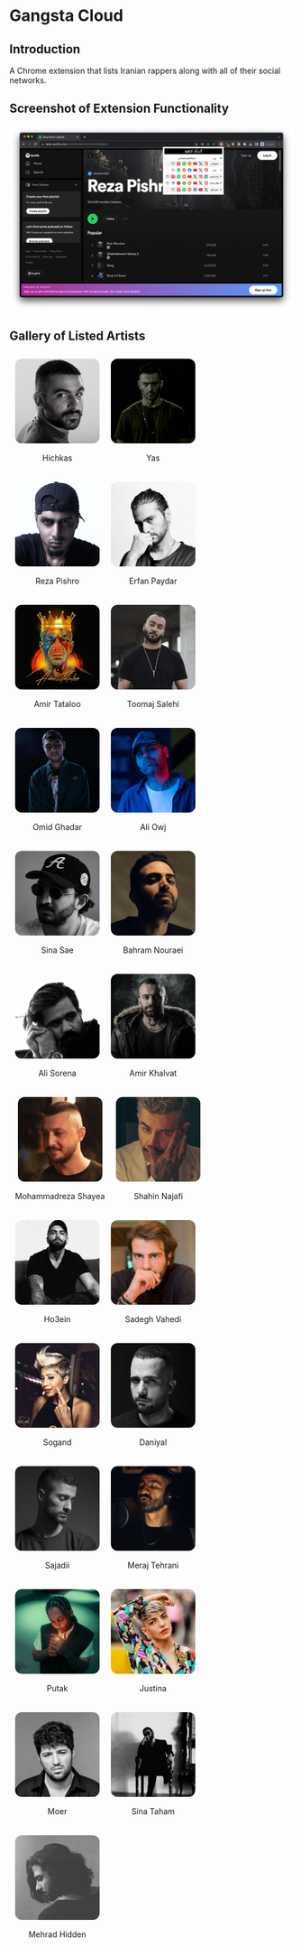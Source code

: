 # Gangsta Cloud

## Introduction

A Chrome extension that lists Iranian rappers along with all of their social networks.

## Screenshot of Extension Functionality

![alt text](./assets/demo.png)

## Gallery of Listed Artists
<div style="display: flex; flex-wrap: wrap;">
    <div style="margin: 10px; text-align: center;">
        <img src="./assets/avatars/hichkas.png" alt="Hichkas" width="150" height="150" style="border-radius: 12px;">
        <p>Hichkas</p>
    </div>
    <div style="margin: 10px; text-align: center;">
        <img src="./assets/avatars/yas.png" alt="Yas" width="150" height="150" style="border-radius: 12px;">
        <p>Yas</p>
    </div>
    <div style="margin: 10px; text-align: center;">
        <img src="./assets/avatars/reza-pishro.png" alt="Reza Pishro" width="150" height="150" style="border-radius: 12px;">
        <p>Reza Pishro</p>
    </div>
    <div style="margin: 10px; text-align: center;">
        <img src="./assets/avatars/erfan-paydar.png" alt="Erfan Paydar" width="150" height="150" style="border-radius: 12px;">
        <p>Erfan Paydar</p>
    </div>
    <div style="margin: 10px; text-align: center;">
        <img src="./assets/avatars/amir-tataloo.png" alt="Amir Tataloo" width="150" height="150" style="border-radius: 12px;">
        <p>Amir Tataloo</p>
    </div>
    <div style="margin: 10px; text-align: center;">
        <img src="./assets/avatars/toomaj-salehi.png" alt="Toomaj Salehi" width="150" height="150" style="border-radius: 12px;">
        <p>Toomaj Salehi</p>
    </div>
    <div style="margin: 10px; text-align: center;">
        <img src="./assets/avatars/omid-ghadar.png" alt="Omid Ghadar" width="150" height="150" style="border-radius: 12px;">
        <p>Omid Ghadar</p>
    </div>
    <div style="margin: 10px; text-align: center;">
        <img src="./assets/avatars/ali-owj.png" alt="Ali Owj" width="150" height="150" style="border-radius: 12px;">
        <p>Ali Owj</p>
    </div>
    <div style="margin: 10px; text-align: center;">
        <img src="./assets/avatars/sina-sae.png" alt="Sina Sae" width="150" height="150" style="border-radius: 12px;">
        <p>Sina Sae</p>
    </div>
    <div style="margin: 10px; text-align: center;">
        <img src="./assets/avatars/bahram-nouraei.png" alt="Bahram Nouraei" width="150" height="150" style="border-radius: 12px;">
        <p>Bahram Nouraei</p>
    </div>
    <div style="margin: 10px; text-align: center;">
        <img src="./assets/avatars/ali-sorena.png" alt="Ali Sorena" width="150" height="150" style="border-radius: 12px;">
        <p>Ali Sorena</p>
    </div>
    <div style="margin: 10px; text-align: center;">
        <img src="./assets/avatars/amir-khalvat.png" alt="Amir Khalvat" width="150" height="150" style="border-radius: 12px;">
        <p>Amir Khalvat</p>
    </div>
    <div style="margin: 10px; text-align: center;">
        <img src="./assets/avatars/mohammadreza-shayea.png" alt="Mohammadreza Shayea" width="150" height="150" style="border-radius: 12px;">
        <p>Mohammadreza Shayea</p>
    </div>
    <div style="margin: 10px; text-align: center;">
        <img src="./assets/avatars/shahin-najafi.png" alt="Shahin Najafi" width="150" height="150" style="border-radius: 12px;">
        <p>Shahin Najafi</p>
    </div>
    <div style="margin: 10px; text-align: center;">
        <img src="./assets/avatars/ho3ein.png" alt="Ho3ein" width="150" height="150" style="border-radius: 12px;">
        <p>Ho3ein</p>
    </div>
    <div style="margin: 10px; text-align: center;">
        <img src="./assets/avatars/sadegh-vahedi.png" alt="Sadegh Vahedi" width="150" height="150" style="border-radius: 12px;">
        <p>Sadegh Vahedi</p>
    </div>
    <div style="margin: 10px; text-align: center;">
        <img src="./assets/avatars/sogand.png" alt="Sogand" width="150" height="150" style="border-radius: 12px;">
        <p>Sogand</p>
    </div>
    <div style="margin: 10px; text-align: center;">
        <img src="./assets/avatars/daniyal.png" alt="Daniyal" width="150" height="150" style="border-radius: 12px;">
        <p>Daniyal</p>
    </div>
    <div style="margin: 10px; text-align: center;">
        <img src="./assets/avatars/sajadii.png" alt="Sajadii" width="150" height="150" style="border-radius: 12px;">
        <p>Sajadii</p>
    </div>
    <div style="margin: 10px; text-align: center;">
        <img src="./assets/avatars/meraj-tehrani.png" alt="Meraj Tehrani" width="150" height="150" style="border-radius: 12px;">
        <p>Meraj Tehrani</p>
    </div>
    <div style="margin: 10px; text-align: center;">
        <img src="./assets/avatars/putak.png" alt="Putak" width="150" height="150" style="border-radius: 12px;">
        <p>Putak</p>
    </div>
    <div style="margin: 10px; text-align: center;">
        <img src="./assets/avatars/justina.png" alt="Justina" width="150" height="150" style="border-radius: 12px;">
        <p>Justina</p>
    </div>
    <div style="margin: 10px; text-align: center;">
        <img src="./assets/avatars/moer.png" alt="Moer" width="150" height="150" style="border-radius: 12px;">
        <p>Moer</p>
    </div>
    <div style="margin: 10px; text-align: center;">
        <img src="./assets/avatars/sina-taham.png" alt="Sina Taham" width="150" height="150" style="border-radius: 12px;">
        <p>Sina Taham</p>
    </div>
    <div style="margin: 10px; text-align: center;">
        <img src="./assets/avatars/mehrad-hidden.png" alt="Mehrad Hidden" width="150" height="150" style="border-radius: 12px;">
        <p>Mehrad Hidden</p>
    </div>
    <!-- Add similar blocks for each artist -->
</div>
